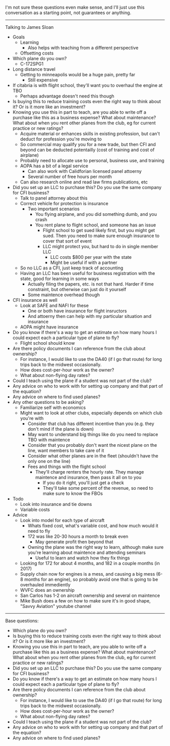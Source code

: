 I'm not sure these questions even make sense, and I'll just use this conversation as a starting point, not guarantees or anything.


----


Talking to James Sloan
- Goals
	- Learning
		- Also helps with teaching from a different perspective
	- Offsetting costs
- Which plane do you own?
	- C-172SPG1
- Long distance travel
	- Getting to minneapolis would be a huge pain, pretty far
		- Still expensive
- If citabria is with flight school, they'll want you to overhaul the engine at TBO
	- Perhaps advantage doesn't need this though
- Is buying this to reduce training costs even the right way to think about it? Or is it more like an investment?
- Knowing you use this in part to teach, are you able to write off a purchase like this as a business expense? What about maintenance? What about when you rent other planes from the club, eg for current practice or new ratings?
	- Acquire material or enhances skills in existing profession, but can't deduct for profession you're moving to
	- So commercial may qualify you for a new trade, but then CFI and beyond can be deducted potentailly (cost of training and cost of airplane)
	- Probably need to allocate use to personal, business use, and training
	- AOPA has a bit of a legal service
		- Can also work with Calidforian licensed panel attoerny
		- Several number of free hours per month
	- Can also research online and read law firms publications, etc
- Did you set up an LLC to purchase this? Do you use the same company for CFI business?
	- Talk to panel attorney about this
	- Correct vehicle for protection is insurance
		- Two important scenarios
			- You flying airplane, and you did something dumb, and you crash
			- You rent plane to flight school, and someone has an issue
				- Flight school to get sued likely first, but you might get sued. Then you need to make sure enough insurance to cover that sort of event
				- LLC might protect you, but hard to do in single member LLC
					- LLC costs $800 per year with the state
					- Might be useful if with a partner
	- So no LLC as a CFI, just keep track of accounting
	- Having an LLC has been useful for business registration with the state, good for learning in some ways
		- Actually filing the papers, etc. is not that hard. Harder if time constraint, but otherwise can just do it yourself
		- Some maintence overhead though
- CFI insurance as well
	- Look at SAFE and NAFI for these
		- One or both have insurance for flight insructors
		- And attoerny then can help with my particular situation and insurance
	- AOPA might have insurance
- Do you know if there's a way to get an estimate on how many hours I could expect each a particular type of plane to fly?
	- Flight school should know
- Are there policy documents I can reference from the club about ownership? 
	- For instance, I would like to use the DA40 (if I go that route) for long trips back to the midwest occasionally. 
	- How does cost-per-hour work as the owner?
	- What about non-flying day rates?
- Could I teach using the plane if a student was not part of the club?
- Any advice on who to work with for setting up company and that part of the equation?
- Any advice on where to find used planes?
- Any other questions to be asking?
	- Familiarize self with economics
	- Might want to look at other clubs, especially depends on which club you're with
		- Consider that club has different incentive than you (e.g. they don't mind if the plane is down)
		- May want to understand big things like do you need to replace TBO with maintence
		- Consider that you probably don't want the nicest plane on the line, want members to take care of it
		- Consider what other planes are in the fleet (shouldn't have the only one on the line)
		- Fees and things with the flight school
			- They'll charge renters the hourly rate. They manage maintence and insurance, then pass it all on to you
				- If you do it right, you'll just get a check
				- They'll take some percent of the revenue, so need to make sure to know the FBOs
- Todo
	- Look into insurance and tie downs
	- Variable costs
- Advice
	- Look into model for each type of aircraft
		- Whats fixed cost, what's variable cost, and how much would it need to fly
		- 172 was like 20-30 hours a month to break even
			- May generate profit then beyond that
		- Owning the plane was the right way to learn, although make sure you're learning about maintence and attending seminars
			- Useful to learn and watch how they fix things
	- Looking for 172 for about 4 months, and 182 in a couple months (in 2017)
	- Supply chain now for engines is a mess, and causing a big mess (6-8 months for an engine), so probably avoid one that is going to be overhauled immediently
	- WVFC does an ownership
	- San Carlos has 1-2 on aircraft ownership and several on maintence
	- Mike Bush does a few on how to make sure it's in good shape, "Savvy Aviation" youtube channel




----

Base questions:
- Which plane do you own?
- Is buying this to reduce training costs even the right way to think about it? Or is it more like an investment? 
- Knowing you use this in part to teach, are you able to write off a purchase like this as a business expense? What about maintenance? What about when you rent other planes from the club, eg for current practice or new ratings?
- Did you set up an LLC to purchase this? Do you use the same company for CFI business?
- Do you know if there's a way to get an estimate on how many hours I could expect each a particular type of plane to fly?
- Are there policy documents I can reference from the club about ownership? 
	- For instance, I would like to use the DA40 (if I go that route) for long trips back to the midwest occasionally. 
	- How does cost-per-hour work as the owner?
	- What about non-flying day rates?
- Could I teach using the plane if a student was not part of the club?
- Any advice on who to work with for setting up company and that part of the equation?
- Any advice on where to find used planes?